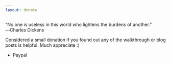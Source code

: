 ```yaml
---
layout: donate
---
```


“No one is useless in this world who lightens the burdens of another.” ―Charles Dickens

Considered a small donation if you found out any of the walkthrough or blog posts is helpful. Much appreciate :)

* Paypal 
